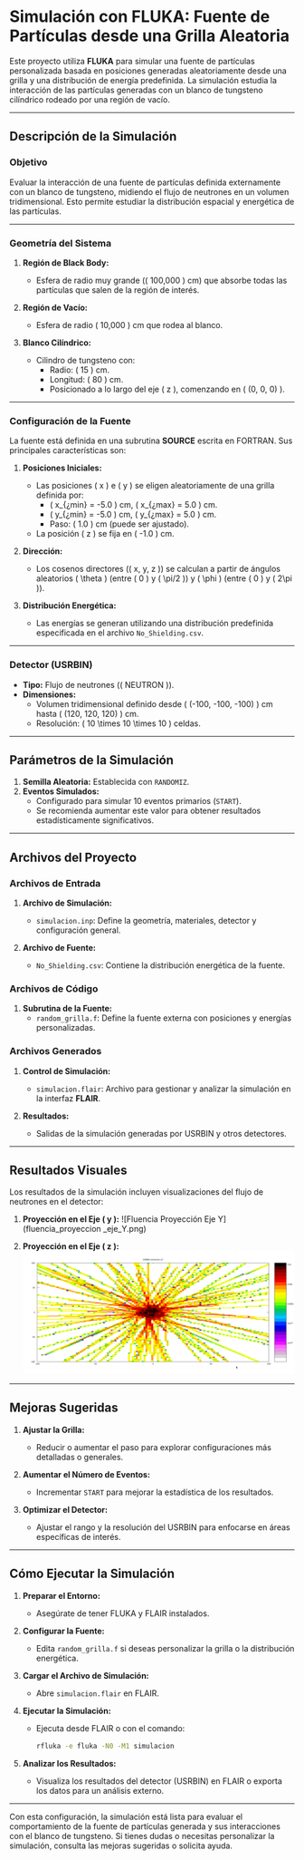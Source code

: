 # **Simulación con FLUKA: Fuente de Partículas desde una Grilla Aleatoria**

Este proyecto utiliza **FLUKA** para simular una fuente de partículas personalizada basada en posiciones generadas aleatoriamente desde una grilla y una distribución de energía predefinida. La simulación estudia la interacción de las partículas generadas con un blanco de tungsteno cilíndrico rodeado por una región de vacío.

---

## **Descripción de la Simulación**

### **Objetivo**
Evaluar la interacción de una fuente de partículas definida externamente con un blanco de tungsteno, midiendo el flujo de neutrones en un volumen tridimensional. Esto permite estudiar la distribución espacial y energética de las partículas.

---

### **Geometría del Sistema**

1. **Región de Black Body:**
   - Esfera de radio muy grande (\( 100,000 \) cm) que absorbe todas las partículas que salen de la región de interés.

2. **Región de Vacío:**
   - Esfera de radio \( 10,000 \) cm que rodea al blanco.

3. **Blanco Cilíndrico:**
   - Cilindro de tungsteno con:
     - Radio: \( 15 \) cm.
     - Longitud: \( 80 \) cm.
     - Posicionado a lo largo del eje \( z \), comenzando en \( (0, 0, 0) \).

---

### **Configuración de la Fuente**

La fuente está definida en una subrutina **SOURCE** escrita en FORTRAN. Sus principales características son:

1. **Posiciones Iniciales:**
   - Las posiciones \( x \) e \( y \) se eligen aleatoriamente de una grilla definida por:
     - \( x_{¿min} = -5.0 \) cm, \( x_{¿max} = 5.0 \) cm.
     - \( y_{¿min} = -5.0 \) cm, \( y_{¿max} = 5.0 \) cm.
     - Paso: \( 1.0 \) cm (puede ser ajustado).
   - La posición \( z \) se fija en \( -1.0 \) cm.

2. **Dirección:**
   - Los cosenos directores (\( x, y, z \)) se calculan a partir de ángulos aleatorios \( \theta \) (entre \( 0 \) y \( \pi/2 \)) y \( \phi \) (entre \( 0 \) y \( 2\pi \)).

3. **Distribución Energética:**
   - Las energías se generan utilizando una distribución predefinida especificada en el archivo `No_Shielding.csv`.

---

### **Detector (USRBIN)**

- **Tipo:** Flujo de neutrones (\( NEUTRON \)).
- **Dimensiones:**
  - Volumen tridimensional definido desde \( (-100, -100, -100) \) cm hasta \( (120, 120, 120) \) cm.
  - Resolución: \( 10 \times 10 \times 10 \) celdas.

---

## **Parámetros de la Simulación**

1. **Semilla Aleatoria:** Establecida con `RANDOMIZ`.
2. **Eventos Simulados:**
   - Configurado para simular 10 eventos primarios (`START`).
   - Se recomienda aumentar este valor para obtener resultados estadísticamente significativos.

---

## **Archivos del Proyecto**

### **Archivos de Entrada**

1. **Archivo de Simulación:**
   - `simulacion.inp`: Define la geometría, materiales, detector y configuración general.

2. **Archivo de Fuente:**
   - `No_Shielding.csv`: Contiene la distribución energética de la fuente.

### **Archivos de Código**

1. **Subrutina de la Fuente:**
   - `random_grilla.f`: Define la fuente externa con posiciones y energías personalizadas.

### **Archivos Generados**

1. **Control de Simulación:**
   - `simulacion.flair`: Archivo para gestionar y analizar la simulación en la interfaz **FLAIR**.

2. **Resultados:**
   - Salidas de la simulación generadas por USRBIN y otros detectores.

---

## **Resultados Visuales**

Los resultados de la simulación incluyen visualizaciones del flujo de neutrones en el detector:

1. **Proyección en el Eje \( y \):**
   ![Fluencia Proyección Eje Y](fluencia_proyeccion _eje_Y.png)

2. **Proyección en el Eje \( z \):**
   ![Fluencia Proyección Eje Z](fluencia_proyeccion_eje_Z.png)

---

## **Mejoras Sugeridas**

1. **Ajustar la Grilla:**
   - Reducir o aumentar el paso para explorar configuraciones más detalladas o generales.

2. **Aumentar el Número de Eventos:**
   - Incrementar `START` para mejorar la estadística de los resultados.

3. **Optimizar el Detector:**
   - Ajustar el rango y la resolución del USRBIN para enfocarse en áreas específicas de interés.

---

## **Cómo Ejecutar la Simulación**

1. **Preparar el Entorno:**
   - Asegúrate de tener FLUKA y FLAIR instalados.

2. **Configurar la Fuente:**
   - Edita `random_grilla.f` si deseas personalizar la grilla o la distribución energética.

3. **Cargar el Archivo de Simulación:**
   - Abre `simulacion.flair` en FLAIR.

4. **Ejecutar la Simulación:**
   - Ejecuta desde FLAIR o con el comando:
     ```bash
     rfluka -e fluka -N0 -M1 simulacion
     ```

5. **Analizar los Resultados:**
   - Visualiza los resultados del detector (USRBIN) en FLAIR o exporta los datos para un análisis externo.

---

Con esta configuración, la simulación está lista para evaluar el comportamiento de la fuente de partículas generada y sus interacciones con el blanco de tungsteno. Si tienes dudas o necesitas personalizar la simulación, consulta las mejoras sugeridas o solicita ayuda.
